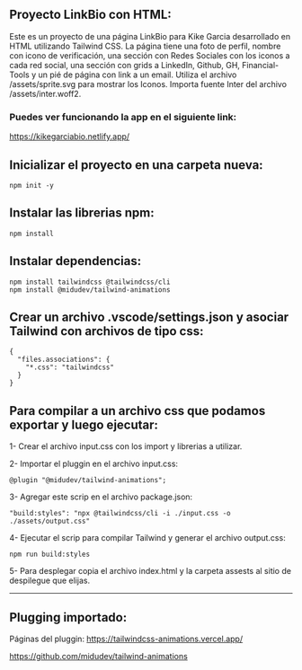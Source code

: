 ## Proyecto LinkBio con HTML:
Este es un proyecto de una página LinkBio para Kike Garcia desarrollado en HTML utilizando Tailwind CSS. La página tiene una foto de perfil, nombre con icono de verificación, una sección con Redes Sociales con los iconos a cada red social, una sección con grids a LinkedIn, Github, GH, Financial-Tools y un pié de página con link a un email.
Utiliza el archivo /assets/sprite.svg para mostrar los Iconos.
Importa fuente Inter del archivo /assets/inter.woff2.

### Puedes ver funcionando la app en el siguiente link:
https://kikegarciabio.netlify.app/

## Inicializar el proyecto en una carpeta nueva:
```
npm init -y
```

## Instalar las librerias npm:
```
npm install
```

## Instalar dependencias:
```
npm install tailwindcss @tailwindcss/cli
npm install @midudev/tailwind-animations
```

## Crear un archivo .vscode/settings.json y asociar Tailwind con archivos de tipo css:
```
{
  "files.associations": {
    "*.css": "tailwindcss"
  }
}
```

## Para compilar a un archivo css que podamos exportar y luego ejecutar:
1- Crear el archivo input.css con los import y librerias a utilizar.

2- Importar el pluggin en el archivo input.css:
```
@plugin "@midudev/tailwind-animations";
```

3- Agregar este scrip en el archivo package.json:
```
"build:styles": "npx @tailwindcss/cli -i ./input.css -o ./assets/output.css"
```

4- Ejecutar el scrip para compilar Tailwind y generar el archivo output.css:
```
npm run build:styles
```

5- Para desplegar copia el archivo index.html y la carpeta assests al sitio de despilegue que elijas.

---

## Plugging importado:
Páginas del pluggin:
https://tailwindcss-animations.vercel.app/

https://github.com/midudev/tailwind-animations


